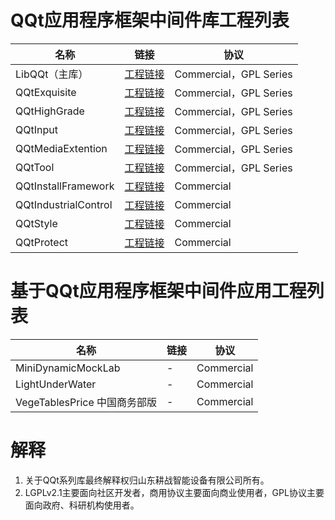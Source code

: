 # QQt应用程序框架中间件库工程列表  

|名称|链接|协议|  
|----|----|----|
|LibQQt（主库）| [工程链接](https://gitee.com/drabel/LibQQt) |Commercial，GPL Series|
|QQtExquisite|[工程链接](https://gitee.com/drabel/QQtExquisite)|Commercial，GPL Series|
|QQtHighGrade|[工程链接](https://gitee.com/drabel/QQtHighGrade)|Commercial，GPL Series|
|QQtInput|[工程链接](https://gitee.com/drabel/QQtInput)|Commercial，GPL Series|
|QQtMediaExtention|[工程链接](https://gitee.com/drabel/QQtMediaExtention)|Commercial，GPL Series|
|QQtTool|[工程链接](https://gitee.com/drabel/QQtTool)|Commercial，GPL Series|
|QQtInstallFramework|[工程链接](https://gitee.com/drabel/QQtInstallFramework)|Commercial|
|QQtIndustrialControl|[工程链接](https://gitee.com/drabel/QQtIndustrialControl)|Commercial|
|QQtStyle|[工程链接](https://gitee.com/drabel/QQtStyle)|Commercial|
|QQtProtect|[工程链接](https://gitee.com/drabel/QQtProtect)|Commercial|

# 基于QQt应用程序框架中间件应用工程列表  

|名称|链接|协议|
|----|----|----|
|MiniDynamicMockLab|-|Commercial|
|LightUnderWater|-|Commercial|
|VegeTablesPrice 中国商务部版|-|Commercial|

# 解释    
1. 关于QQt系列库最终解释权归山东耕战智能设备有限公司所有。
2. LGPLv2.1主要面向社区开发者，商用协议主要面向商业使用者，GPL协议主要面向政府、科研机构使用者。
